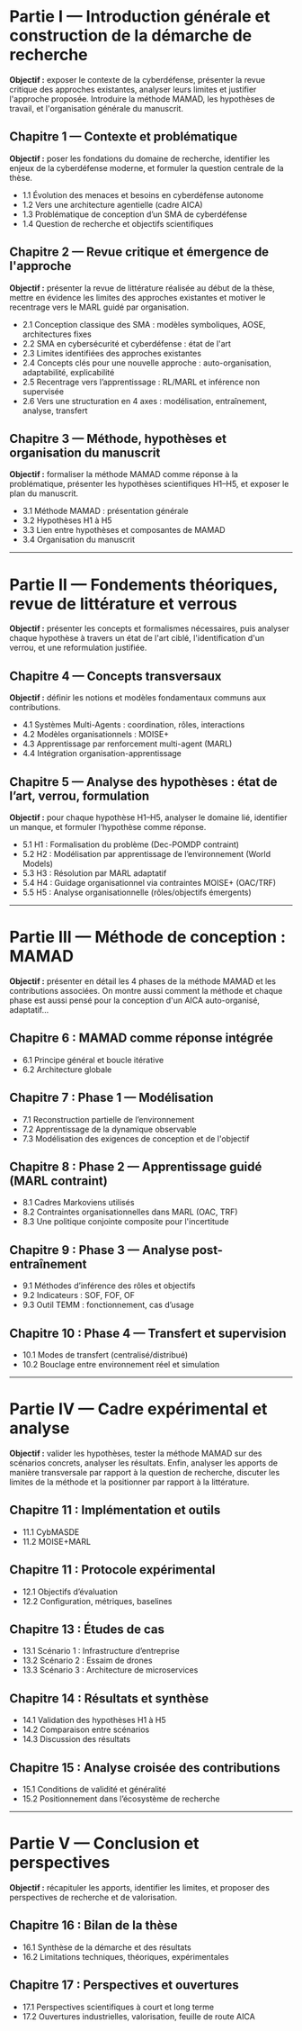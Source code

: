 # Partie I — Introduction générale et construction de la démarche de recherche

**Objectif :** exposer le contexte de la cyberdéfense, présenter la revue critique des approches existantes, analyser leurs limites et justifier l'approche proposée. Introduire la méthode MAMAD, les hypothèses de travail, et l'organisation générale du manuscrit.

## Chapitre 1 — Contexte et problématique

**Objectif :** poser les fondations du domaine de recherche, identifier les enjeux de la cyberdéfense moderne, et formuler la question centrale de la thèse.

* 1.1 Évolution des menaces et besoins en cyberdéfense autonome
* 1.2 Vers une architecture agentielle (cadre AICA)
* 1.3 Problématique de conception d’un SMA de cyberdéfense
* 1.4 Question de recherche et objectifs scientifiques

## Chapitre 2 — Revue critique et émergence de l'approche

**Objectif :** présenter la revue de littérature réalisée au début de la thèse, mettre en évidence les limites des approches existantes et motiver le recentrage vers le MARL guidé par organisation.

* 2.1 Conception classique des SMA : modèles symboliques, AOSE, architectures fixes
* 2.2 SMA en cybersécurité et cyberdéfense : état de l'art
* 2.3 Limites identifiées des approches existantes
* 2.4 Concepts clés pour une nouvelle approche : auto-organisation, adaptabilité, explicabilité
* 2.5 Recentrage vers l’apprentissage : RL/MARL et inférence non supervisée
* 2.6 Vers une structuration en 4 axes : modélisation, entraînement, analyse, transfert

## Chapitre 3 — Méthode, hypothèses et organisation du manuscrit

**Objectif :** formaliser la méthode MAMAD comme réponse à la problématique, présenter les hypothèses scientifiques H1–H5, et exposer le plan du manuscrit.

* 3.1 Méthode MAMAD : présentation générale
* 3.2 Hypothèses H1 à H5
* 3.3 Lien entre hypothèses et composantes de MAMAD
* 3.4 Organisation du manuscrit

---

# Partie II — Fondements théoriques, revue de littérature et verrous

**Objectif :** présenter les concepts et formalismes nécessaires, puis analyser chaque hypothèse à travers un état de l'art ciblé, l'identification d'un verrou, et une reformulation justifiée.

## Chapitre 4 — Concepts transversaux

**Objectif :** définir les notions et modèles fondamentaux communs aux contributions.

* 4.1 Systèmes Multi-Agents : coordination, rôles, interactions
* 4.2 Modèles organisationnels : MOISE+
* 4.3 Apprentissage par renforcement multi-agent (MARL)
* 4.4 Intégration organisation-apprentissage

## Chapitre 5 — Analyse des hypothèses : état de l’art, verrou, formulation

**Objectif :** pour chaque hypothèse H1–H5, analyser le domaine lié, identifier un manque, et formuler l’hypothèse comme réponse.

* 5.1 H1 : Formalisation du problème (Dec-POMDP contraint)
* 5.2 H2 : Modélisation par apprentissage de l’environnement (World Models)
* 5.3 H3 : Résolution par MARL adaptatif
* 5.4 H4 : Guidage organisationnel via contraintes MOISE+ (OAC/TRF)
* 5.5 H5 : Analyse organisationnelle (rôles/objectifs émergents)

---

# Partie III — Méthode de conception : MAMAD

**Objectif :** présenter en détail les 4 phases de la méthode MAMAD et les contributions associées. On montre aussi comment la méthode et chaque phase est aussi pensé pour la conception d'un AICA auto-organisé, adaptatif...

## Chapitre 6 : MAMAD comme réponse intégrée

* 6.1 Principe général et boucle itérative
* 6.2 Architecture globale

## Chapitre 7 : Phase 1 — Modélisation

* 7.1 Reconstruction partielle de l’environnement
* 7.2 Apprentissage de la dynamique observable
* 7.3 Modélisation des exigences de conception et de l'objectif

## Chapitre 8 : Phase 2 — Apprentissage guidé (MARL contraint)

* 8.1 Cadres Markoviens utilisés
* 8.2 Contraintes organisationnelles dans MARL (OAC, TRF)
* 8.3 Une politique conjointe composite pour l'incertitude

## Chapitre 9 : Phase 3 — Analyse post-entraînement

* 9.1 Méthodes d’inférence des rôles et objectifs
* 9.2 Indicateurs : SOF, FOF, OF
* 9.3 Outil TEMM : fonctionnement, cas d’usage

## Chapitre 10 : Phase 4 — Transfert et supervision

* 10.1 Modes de transfert (centralisé/distribué)
* 10.2 Bouclage entre environnement réel et simulation

---

# Partie IV — Cadre expérimental et analyse

**Objectif :** valider les hypothèses, tester la méthode MAMAD sur des scénarios concrets, analyser les résultats. Enfin, analyser les apports de manière transversale par rapport à la question de recherche, discuter les limites de la méthode et la positionner par rapport à la littérature.

## Chapitre 11 : Implémentation et outils 
* 11.1 CybMASDE
* 11.2 MOISE+MARL

## Chapitre 11 : Protocole expérimental

* 12.1 Objectifs d’évaluation
* 12.2 Configuration, métriques, baselines

## Chapitre 13 : Études de cas

* 13.1 Scénario 1 : Infrastructure d’entreprise
* 13.2 Scénario 2 : Essaim de drones
* 13.3 Scénario 3 : Architecture de microservices

## Chapitre 14 : Résultats et synthèse

* 14.1 Validation des hypothèses H1 à H5
* 14.2 Comparaison entre scénarios
* 14.3 Discussion des résultats

## Chapitre 15 : Analyse croisée des contributions

* 15.1 Conditions de validité et généralité
* 15.2 Positionnement dans l’écosystème de recherche

---

# Partie V — Conclusion et perspectives

**Objectif :** récapituler les apports, identifier les limites, et proposer des perspectives de recherche et de valorisation.

## Chapitre 16 : Bilan de la thèse

* 16.1 Synthèse de la démarche et des résultats
* 16.2 Limitations techniques, théoriques, expérimentales

## Chapitre 17 : Perspectives et ouvertures

* 17.1 Perspectives scientifiques à court et long terme
* 17.2 Ouvertures industrielles, valorisation, feuille de route AICA
